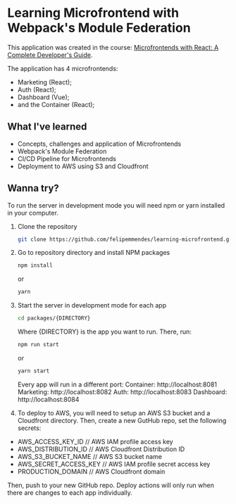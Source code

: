 # Learning Microfrontend with Webpack's Module Federation
This application was created in the course: [Microfrontends with React: A Complete Developer's Guide](https://www.udemy.com/course/microfrontend-course/).

The application has 4 microfrontends:
- Marketing (React);
- Auth (React);
- Dashboard (Vue);
- and the Container (React);

## What I've learned

* Concepts, challenges and application of Microfrontends
* Webpack's Module Federation
* CI/CD Pipeline for Microfrontends
* Deployment to AWS using S3 and Cloudfront

## Wanna try?

To run the server in development mode you will need npm or yarn installed in your computer.

1. Clone the repository
   ```sh
   git clone https://github.com/felipemmendes/learning-microfrontend.git
   ```
2. Go to repository directory and install NPM packages

   ```sh
   npm install
   ```

   or

   ```sh
   yarn
   ```

3. Start the server in development mode for each app

   ```sh
   cd packages/{DIRECTORY}
   ```
   Where {DIRECTORY} is the app you want to run. There, run:

   ```sh
   npm run start
   ```

   or

   ```sh
   yarn start
   ```

   Every app will run in a different port:
   Container: http://localhost:8081
   Marketing: http://localhost:8082
   Auth: http://localhost:8083
   Dashboard: http://localhost:8084

4. To deploy to AWS, you will need to setup an AWS S3 bucket and a Cloudfront directory. Then, create a new GutHub repo, set the following secrets:
- AWS_ACCESS_KEY_ID // AWS IAM profile access key
- AWS_DISTRIBUTION_ID  // AWS Cloudfront Distribution ID
- AWS_S3_BUCKET_NAME // AWS S3 bucket name
- AWS_SECRET_ACCESS_KEY  // AWS IAM profile secret access key
- PRODUCTION_DOMAIN // AWS Cloudfront domain

Then, push to your new GitHub repo. Deploy actions will only run when there are changes to each app individually.

